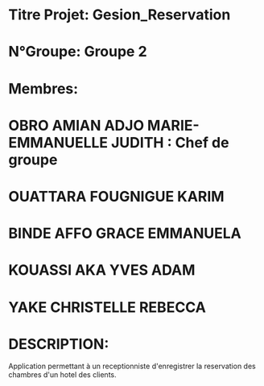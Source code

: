 # Titre Projet: Gesion_Reservation
# N°Groupe: Groupe 2
# Membres:
# OBRO AMIAN ADJO MARIE-EMMANUELLE JUDITH : Chef de groupe
# OUATTARA FOUGNIGUE KARIM
# BINDE AFFO GRACE EMMANUELA
# KOUASSI AKA YVES ADAM
# YAKE CHRISTELLE REBECCA
# DESCRIPTION:
Application permettant à un receptionniste d'enregistrer la reservation des chambres d'un hotel des clients.
